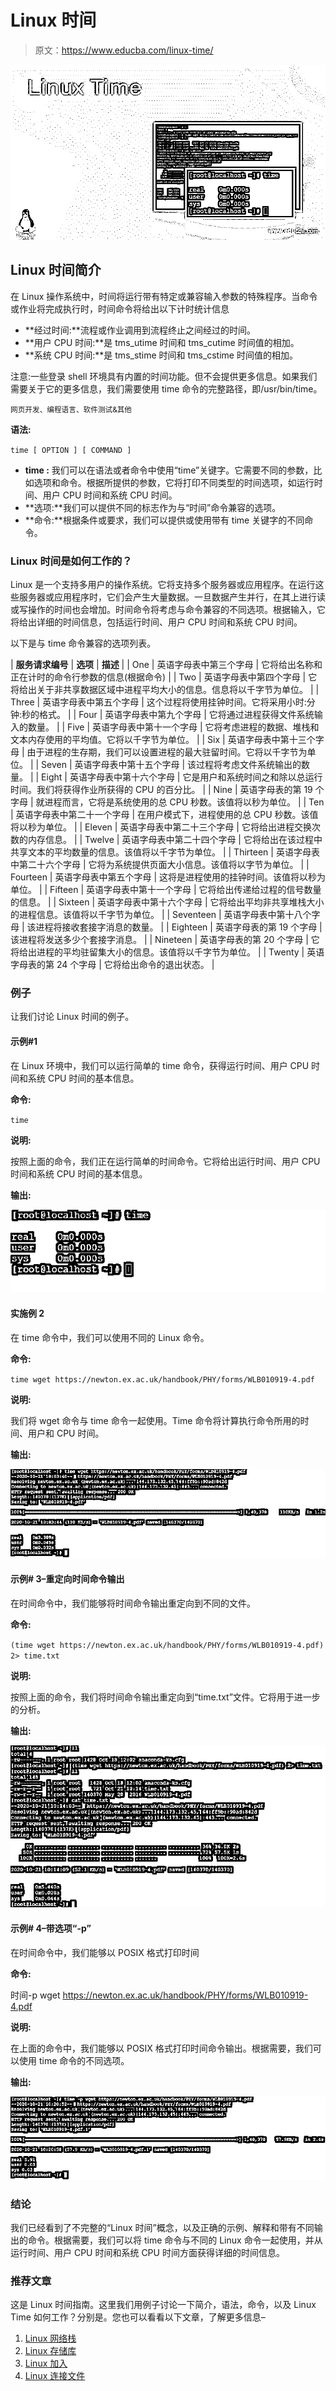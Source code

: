 # Linux 时间

> 原文：<https://www.educba.com/linux-time/>

![Linux Time](img/bc52159050c5798913d1656052c7ddeb.png)



## Linux 时间简介

在 Linux 操作系统中，时间将运行带有特定或兼容输入参数的特殊程序。当命令或作业将完成执行时，时间命令将给出以下计时统计信息

*   **经过时间:**流程或作业调用到流程终止之间经过的时间。
*   **用户 CPU 时间:**是 tms_utime 时间和 tms_cutime 时间值的相加。
*   **系统 CPU 时间:**是 tms_stime 时间和 tms_cstime 时间值的相加。

注意:一些登录 shell 环境具有内置的时间功能。但不会提供更多信息。如果我们需要关于它的更多信息，我们需要使用 time 命令的完整路径，即/usr/bin/time。

<small>网页开发、编程语言、软件测试&其他</small>

**语法:**

`time [ OPTION ] [ COMMAND ]`

*   **time :** 我们可以在语法或者命令中使用“time”关键字。它需要不同的参数，比如选项和命令。根据所提供的参数，它将打印不同类型的时间选项，如运行时间、用户 CPU 时间和系统 CPU 时间。
*   **选项:**我们可以提供不同的标志作为与“时间”命令兼容的选项。
*   **命令:**根据条件或要求，我们可以提供或使用带有 time 关键字的不同命令。

### Linux 时间是如何工作的？

Linux 是一个支持多用户的操作系统。它将支持多个服务器或应用程序。在运行这些服务器或应用程序时，它们会产生大量数据。一旦数据产生并行，在其上进行读或写操作的时间也会增加。时间命令将考虑与命令兼容的不同选项。根据输入，它将给出详细的时间信息，包括运行时间、用户 CPU 时间和系统 CPU 时间。

以下是与 time 命令兼容的选项列表。

| **服务请求编号** | **选项** | **描述** |
| One | 英语字母表中第三个字母 | 它将给出名称和正在计时的命令行参数的信息(根据命令) |
| Two | 英语字母表中第四个字母 | 它将给出关于非共享数据区域中进程平均大小的信息。信息将以千字节为单位。 |
| Three | 英语字母表中第五个字母 | 这个过程将使用挂钟时间。它将采用小时:分钟:秒的格式。 |
| Four | 英语字母表中第九个字母 | 它将通过进程获得文件系统输入的数量。 |
| Five | 英语字母表中第十一个字母 | 它将考虑进程的数据、堆栈和文本内存使用的平均值。它将以千字节为单位。 |
| Six | 英语字母表中第十三个字母 | 由于进程的生存期，我们可以设置进程的最大驻留时间。它将以千字节为单位。 |
| Seven | 英语字母表中第十五个字母 | 该过程将考虑文件系统输出的数量。 |
| Eight | 英语字母表中第十六个字母 | 它是用户和系统时间之和除以总运行时间。我们将获得作业所获得的 CPU 的百分比。 |
| Nine | 英语字母表的第 19 个字母 | 就进程而言，它将是系统使用的总 CPU 秒数。该值将以秒为单位。 |
| Ten | 英语字母表中第二十一个字母 | 在用户模式下，进程使用的总 CPU 秒数。该值将以秒为单位。 |
| Eleven | 英语字母表中第二十三个字母 | 它将给出进程交换次数的内存信息。 |
| Twelve | 英语字母表中第二十四个字母 | 它将给出在该过程中共享文本的平均数量的信息。该值将以千字节为单位。 |
| Thirteen | 英语字母表中第二十六个字母 | 它将为系统提供页面大小信息。该值将以字节为单位。 |
| Fourteen | 英语字母表中第五个字母 | 这将是进程使用的挂钟时间。该值将以秒为单位。 |
| Fifteen | 英语字母表中第十一个字母 | 它将给出传递给过程的信号数量的信息。 |
| Sixteen | 英语字母表中第十六个字母 | 它将给出平均非共享堆栈大小的进程信息。该值将以千字节为单位。 |
| Seventeen | 英语字母表中第十八个字母 | 该进程将接收套接字消息的数量。 |
| Eighteen | 英语字母表的第 19 个字母 | 该进程将发送多少个套接字消息。 |
| Nineteen | 英语字母表的第 20 个字母 | 它将给出进程的平均驻留集大小的信息。该值将以千字节为单位。 |
| Twenty | 英语字母表的第 24 个字母 | 它将给出命令的退出状态。 |

### 例子

让我们讨论 Linux 时间的例子。

#### 示例#1

在 Linux 环境中，我们可以运行简单的 time 命令，获得运行时间、用户 CPU 时间和系统 CPU 时间的基本信息。

**命令:**

`time`

**说明:**

按照上面的命令，我们正在运行简单的时间命令。它将给出运行时间、用户 CPU 时间和系统 CPU 时间的基本信息。

**输出:**

![Linux Time 1](img/6804f568679d169acd114819be61e8cb.png)



#### 实施例 2

在 time 命令中，我们可以使用不同的 Linux 命令。

**命令:**

`time wget https://newton.ex.ac.uk/handbook/PHY/forms/WLB010919-4.pdf`

**说明:**

我们将 wget 命令与 time 命令一起使用。Time 命令将计算执行命令所用的时间、用户和 CPU 时间。

**输出:**

![Linux Time 2](img/e56892327a88bd4dd2416b7a287d60f9.png)



#### 示例# 3–重定向时间命令输出

在时间命令中，我们能够将时间命令输出重定向到不同的文件。

**命令:**

`(time wget https://newton.ex.ac.uk/handbook/PHY/forms/WLB010919-4.pdf) 2> time.txt`

**说明:**

按照上面的命令，我们将时间命令输出重定向到“time.txt”文件。它将用于进一步的分析。

**输出:**

![Linux Time 3](img/10461f038c2c6514fd221c494136e3ae.png)



#### 示例# 4–带选项“-p”

在时间命令中，我们能够以 POSIX 格式打印时间

**命令:**

时间-p wget https://newton.ex.ac.uk/handbook/PHY/forms/WLB010919-4.pdf

**说明:**

在上面的命令中，我们能够以 POSIX 格式打印时间命令输出。根据需要，我们可以使用 time 命令的不同选项。

**输出:**

![example #4](img/b19f8c2ee5cfed93a16bf260163abb45.png)



### 结论

我们已经看到了不完整的“Linux 时间”概念，以及正确的示例、解释和带有不同输出的命令。根据需要，我们可以将 time 命令与不同的 Linux 命令一起使用，并从运行时间、用户 CPU 时间和系统 CPU 时间方面获得详细的时间信息。

### 推荐文章

这是 Linux 时间指南。这里我们用例子讨论一下简介，语法，命令，以及 Linux Time 如何工作？分别是。您也可以看看以下文章，了解更多信息–

1.  [Linux 网络栈](https://www.educba.com/linux-network-stack/)
2.  [Linux 存储库](https://www.educba.com/linux-repository/)
3.  [Linux 加入](https://www.educba.com/linux-join/)
4.  [Linux 连接文件](https://www.educba.com/linux-concatenate-files/)





